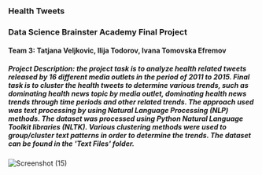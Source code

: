 ### Health Tweets
### Data Science Brainster Academy Final Project
#### Team 3: Tatjana Veljkovic, Ilija Todorov, Ivana Tomovska Efremov
##### Project Description: the project task is to analyze health related tweets released by 16 different media outlets in the period of 2011 to 2015. Final task is to cluster the health tweets to determine various trends, such as dominating health news topic by media outlet, dominating health news trends through time periods and other related trends. The approach used was text processing by using Natural Language Processing (NLP) methods. The dataset was processed using Python Natural Language Toolkit libraries (NLTK). Various clustering methods were used to group/cluster text patterns in order to determine the trends. The dataset can be found in the 'Text Files' folder. 
![Screenshot (15)](https://user-images.githubusercontent.com/100567867/204258525-61902b1c-9a08-4276-9d34-dc5ed4e72473.png)
